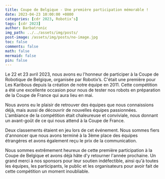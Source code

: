 ```yaml
---
title: Coupe de Belgique - Une première participation mémorable !
date: 2023-04-23 10:00:00 +0800
categories: [cdr 2023, Robotix’s]
tags: [cdr 2023] 
author: Barbatronic
img_path: ../../assets/img/posts/
post-image: /assets/img/posts/no-image.jpg
toc: false
comments: false
math: false
mermaid: false
pin: false
---
```


Le 22 et 23 avril 2023, nous avons eu l'honneur de participer à la Coupe de Robotique de Belgique, organisée par Robotix’s. C'était une première pour Les Karibous depuis la création de notre équipe en 2011. Cette compétition a été une excellente occasion pour nous de tester nos robots en préparation de la Coupe de France qui aura lieu en mai.

Nous avons eu le plaisir de retrouver des équipes que nous connaissions déjà, mais aussi de découvrir de nouvelles équipes passionnées. L'ambiance de la compétition était chaleureuse et conviviale, nous donnant un avant-goût de ce qui nous attend à la Coupe de France.

Deux classements étaient en jeu lors de cet événement. Nous sommes fiers d'annoncer que nous avons terminé à la 3ème place des équipes étrangères et avons également reçu le prix de la communication.

Nous sommes extrêmement heureux de cette première participation à la Coupe de Belgique et avons déjà hâte d'y retourner l'année prochaine. Un grand merci à nos sponsors pour leur soutien indéfectible, ainsi qu'à toutes les équipes, les participants, le public et les organisateurs pour avoir fait de cette compétition un moment inoubliable.
